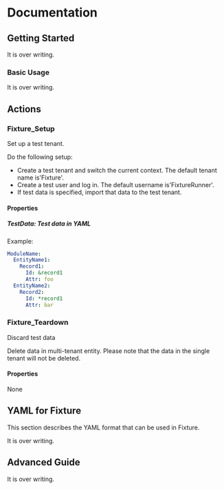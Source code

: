 # Documentation

## Getting Started

It is over writing.

### Basic Usage

It is over writing.

## Actions

### Fixture_Setup

Set up a test tenant.

Do the following setup:

- Create a test tenant and switch the current context. The default tenant name is'Fixture'.
- Create a test user and log in. The default username is'FixtureRunner'.
- If test data is specified, import that data to the test tenant.

#### Properties

##### TestData: Test data in YAML

Example:

```YAML
ModuleName:
  EntityName1:
    Record1:
      Id: &record1
      Attr: foo
  EntityName2:
    Record2:
      Id: *record1
      Attr: bar
```

### Fixture_Teardown

Discard test data

Delete data in multi-tenant entity. Please note that the data in the single tenant will not be deleted.

#### Properties

None

## YAML for Fixture

This section describes the YAML format that can be used in Fixture.

It is over writing.

## Advanced Guide

It is over writing.
